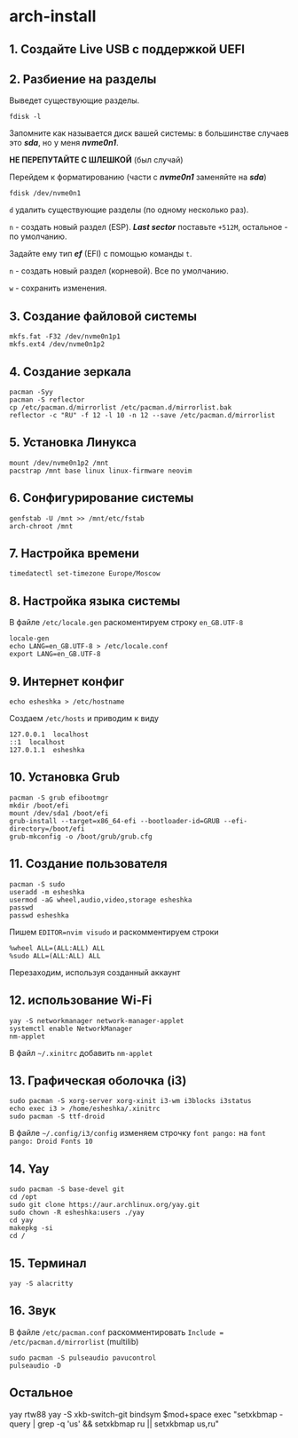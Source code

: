 # **arch-install**


## 1. Создайте Live USB с поддержкой UEFI


## 2. Разбиение на разделы

Выведет существующие разделы. 

```
fdisk -l
```

Запомните как называется диск вашей системы: в большинстве случаев это ***sda***, но у меня ***nvme0n1***. 

**НЕ ПЕРЕПУТАЙТЕ С ШЛЕШКОЙ** (был случай)

Перейдем к форматированию (части с ***nvme0n1*** заменяйте на ***sda***)

```
fdisk /dev/nvme0n1
```

`d` удалить существующие разделы (по одному несколько раз).

`n` - создать новый раздел (ESP). ***Last sector*** поставьте `+512M`, остальное - по умолчанию.

Задайте ему тип ***ef*** (EFI) с помощью команды `t`. 

`n` - создать новый раздел (корневой). Все по умолчанию.

`w` - сохранить изменения.


## 3. Создание файловой системы

```
mkfs.fat -F32 /dev/nvme0n1p1
mkfs.ext4 /dev/nvme0n1p2
```


## 4. Создание зеркала

```
pacman -Syy
pacman -S reflector
cp /etc/pacman.d/mirrorlist /etc/pacman.d/mirrorlist.bak
reflector -c "RU" -f 12 -l 10 -n 12 --save /etc/pacman.d/mirrorlist
```


## 5. Установка Линукса

```
mount /dev/nvme0n1p2 /mnt
pacstrap /mnt base linux linux-firmware neovim
```


## 6. Сонфигурирование системы

```
genfstab -U /mnt >> /mnt/etc/fstab
arch-chroot /mnt
```


## 7. Настройка времени

```
timedatectl set-timezone Europe/Moscow
```


## 8. Настройка языка системы

В файле `/etc/locale.gen` раскоментируем строку `en_GB.UTF-8`

```
locale-gen
echo LANG=en_GB.UTF-8 > /etc/locale.conf
export LANG=en_GB.UTF-8
```


## 9. Интернет конфиг

```
echo esheshka > /etc/hostname
```

Создаем `/etc/hosts` и приводим к виду

```
127.0.0.1  localhost
::1  localhost
127.0.1.1  esheshka
```


## 10. Установка Grub

```
pacman -S grub efibootmgr
mkdir /boot/efi
mount /dev/sda1 /boot/efi
grub-install --target=x86_64-efi --bootloader-id=GRUB --efi-directory=/boot/efi
grub-mkconfig -o /boot/grub/grub.cfg
```


## 11. Создание пользователя

```
pacman -S sudo
useradd -m esheshka
usermod -aG wheel,audio,video,storage esheshka
passwd
passwd esheshka
```

Пишем `EDITOR=nvim visudo` и раскомментируем строки
```
%wheel ALL=(ALL:ALL) ALL
%sudo ALL=(ALL:ALL) ALL
```

Перезаходим, используя созданный аккаунт


## 12. использование Wi-Fi

```
yay -S networkmanager network-manager-applet
systemctl enable NetworkManager
nm-applet
```
В файл `~/.xinitrc` добавить `nm-applet`


## 13. Графическая оболочка (i3)

```
sudo pacman -S xorg-server xorg-xinit i3-wm i3blocks i3status
echo exec i3 > /home/esheshka/.xinitrc
sudo pacman -S ttf-droid
```

В файле `~/.config/i3/config` изменяем строчку `font pango:` на `font pango: Droid Fonts 10`


## 14. Yay

```
sudo pacman -S base-devel git
cd /opt
sudo git clone https://aur.archlinux.org/yay.git
sudo chown -R esheshka:users ./yay
cd yay
makepkg -si
cd /
```


## 15. Терминал

```
yay -S alacritty
```


## 16. Звук

В файле `/etc/pacman.conf` раскомментировать `Include = /etc/pacman.d/mirrorlist` (multilib)

```
sudo pacman -S pulseaudio pavucontrol
pulseaudio -D
```









## Остальное
yay rtw88
yay -S xkb-switch-git
bindsym $mod+space exec "setxkbmap -query | grep -q 'us' && setxkbmap ru || setxkbmap us,ru"
